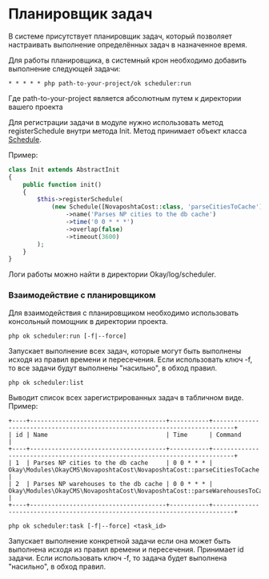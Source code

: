 # Планировщик задач

В системе присутствует планировщик задач, который позволяет настраивать выполнение определённых задач в назначенное время.

Для работы планировщика, в системный крон необходимо добавить выполнение следующей задачи:
```
* * * * * php path-to-your-project/ok scheduler:run
```
Где path-to-your-project является абсолютным путем к директории вашего проекта

Для регистрации задачи в модуле нужно использовать метод registerSchedule внутри метода Init. Метод принимает объект класса [Schedule](./core/Schedule.md).

Пример:
```php
class Init extends AbstractInit
{
    public function init()
    {
        $this->registerSchedule(
            (new Schedule([NovaposhtaCost::class, 'parseCitiesToCache']))
                ->name('Parses NP cities to the db cache')
                ->time('0 0 * * *')
                ->overlap(false)
                ->timeout(3600)
        );
    }
}
```

Логи работы можно найти в директории Okay/log/scheduler.

### Взаимодействие с планировщиком
Для взаимодействия с планировщиком необходимо использовать консольный помощник в директории проекта.

```
php ok scheduler:run [-f|--force]
```
Запускает выполнение всех задач, которые могут быть выполнены исходя из правил времени и пересечения. Если использовать ключ -f, то все задачи будут выполнены "насильно", в обход правил.

```
php ok scheduler:list
```
Выводит список всех зарегистрированных задач в табличном виде.
Пример:
```
+----+--------------------------------------+-----------+----------------------------------------------------------------------------+
| id | Name                                 | Time      | Command                                                                    |
+----+--------------------------------------+-----------+----------------------------------------------------------------------------+
| 1  | Parses NP cities to the db cache     | 0 0 * * * | Okay\Modules\OkayCMS\NovaposhtaCost\NovaposhtaCost::parseCitiesToCache     |
| 2  | Parses NP warehouses to the db cache | 0 0 * * * | Okay\Modules\OkayCMS\NovaposhtaCost\NovaposhtaCost::parseWarehousesToCache |
+----+--------------------------------------+-----------+----------------------------------------------------------------------------+
```

```
php ok scheduler:task [-f|--force] <task_id>
```
Запускает выполнение конкретной задачи если она может быть выполнена исходя из правил времени и пересечения. Принимает id задачи. Если использовать ключ -f, то задача будет выполнена "насильно", в обход правил.